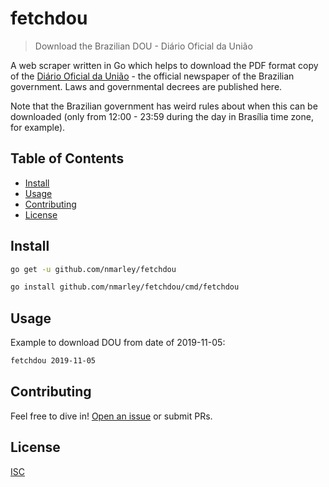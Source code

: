 # fetchdou

> Download the Brazilian DOU - Diário Oficial da União

A web scraper written in Go which helps to download the PDF format copy of the [Diário Oficial da União][pt-wikipedia-url] - the official newspaper of the Brazilian government. Laws and governmental decrees are published here.

Note that the Brazilian government has weird rules about when this can be downloaded (only from 12:00 - 23:59 during the day in Brasília time zone, for example).

## Table of Contents
- [Install](#install)
- [Usage](#usage)
- [Contributing](#contributing)
- [License](#license)

## Install

```sh
go get -u github.com/nmarley/fetchdou

go install github.com/nmarley/fetchdou/cmd/fetchdou
```

## Usage

Example to download DOU from date of 2019-11-05:

```sh
fetchdou 2019-11-05
```

## Contributing

Feel free to dive in! [Open an issue](https://github.com/nmarley/fetchdou/issues/new) or submit PRs.

## License

[ISC](LICENSE)

[pt-wikipedia-url]: https://pt.wikipedia.org/w/index.php?title=Di%C3%A1rio_Oficial_da_Uni%C3%A3o&oldid=56613715
